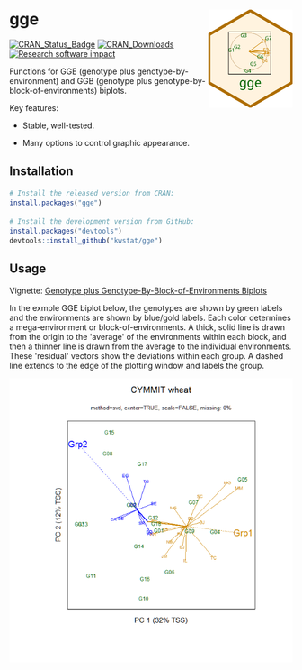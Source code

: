 # gge <img src="figure/gge_logo_150.png" align="right" />

[![CRAN_Status_Badge](http://www.r-pkg.org/badges/version/gge)](https://cran.r-project.org/package=gge)
[![CRAN_Downloads](https://cranlogs.r-pkg.org/badges/gge)](https://cranlogs.r-pkg.org/badges/gge)
[![Research software impact](http://depsy.org/api/package/cran/gge/badge.svg)](http://depsy.org/package/r/gge)

Functions for GGE (genotype plus genotype-by-environment) and GGB (genotype plus genotype-by-block-of-environments) biplots.

Key features:

* Stable, well-tested.

* Many options to control graphic appearance.

## Installation

```R
# Install the released version from CRAN:
install.packages("gge")

# Install the development version from GitHub:
install.packages("devtools")
devtools::install_github("kwstat/gge")
```
## Usage

Vignette:
[Genotype plus Genotype-By-Block-of-Environments Biplots](https://rawgit.com/kwstat/gge/master/vignettes/gge_examples.html)

In the exmple GGE biplot below, the genotypes are shown by green labels and the environments are shown by blue/gold labels. Each color determines a mega-environment or block-of-environments.  A thick, solid line is drawn from the origin to the 'average' of the environments within each block, and then a thinner line is drawn from the average to the individual environments.  These 'residual' vectors show the deviations within each group.  A dashed line extends to the edge of the plotting window and labels the group.

![gge](figure/crossa_wheat.png?raw=true)


